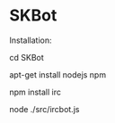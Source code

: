 SKBot
=====

Installation:

cd SKBot

apt-get install nodejs npm

npm install irc

node ./src/ircbot.js

